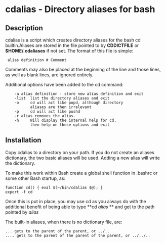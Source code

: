 # cdalias - Directory aliases for bash
## Description
cdalias is a script which creates directory aliases for the  bash cd builtin.Aliases are stored in the file pointed to by **CDDICTFILE** or **$HOME/.cdaliases** if not set. The format of this file is simple:

	 alias definition # Comment
 
 Comments may also be placed at the beginning of the line and those lines, as well as blank lines, are ignored entirely.

 Additional options have been added to the cd command:

		-a alias definition - store new alias definition and exit  
		-list  list the directory aliases and exit
		-o     cd will act like popd, although directory 
		       aliases are then irrelevant
		-p     cd will act like pushd
		-r alias removes the alias.
		-h 	   Will display the internal help for cd, 
		       then help on these options and exit

## Installation
Copy cdalias to a directory on your path. If you do not create an aliases dictionary, the two basic aliases will be used. Adding a new alias will write the dictionary. 

To make this work within Bash create a global shell function in .bashrc or some other Bash startup, as:

	function cd() { eval $(~/bin/cdalias $@); } 
	export -f cd

 Once this is put in place, you may use cd as you always do with the additional benefit of being able to type **cd *alias* ** and get to the path pointed by *alias*

 The built-in aliases, when there is no dictionary file, are:
 
 	...	gets to the parent of the parent, or ../..
 	.... gets to the parent of the parent of the parent, or ../../..

